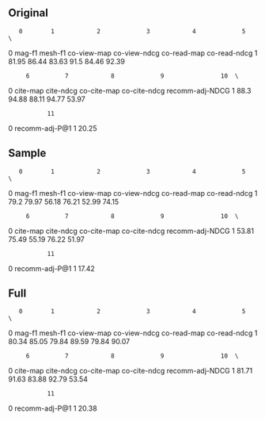 ## Original
       0        1            2             3            4             5   \
0  mag-f1  mesh-f1  co-view-map  co-view-ndcg  co-read-map  co-read-ndcg
1   81.95    86.44        83.63          91.5        84.46         92.39

         6          7            8             9                10  \
0  cite-map  cite-ndcg  co-cite-map  co-cite-ndcg  recomm-adj-NDCG
1      88.3      94.88        88.11         94.77            53.97

               11
0  recomm-adj-P@1
1           20.25

## Sample
       0        1            2             3            4             5   \
0  mag-f1  mesh-f1  co-view-map  co-view-ndcg  co-read-map  co-read-ndcg
1    79.2    79.97        56.18         76.21        52.99         74.15

         6          7            8             9                10  \
0  cite-map  cite-ndcg  co-cite-map  co-cite-ndcg  recomm-adj-NDCG
1     53.81      75.49        55.19         76.22            51.97

               11
0  recomm-adj-P@1
1           17.42

## Full
       0        1            2             3            4             5   \
0  mag-f1  mesh-f1  co-view-map  co-view-ndcg  co-read-map  co-read-ndcg
1   80.34    85.05        79.84         89.59        79.84         90.07

         6          7            8             9                10  \
0  cite-map  cite-ndcg  co-cite-map  co-cite-ndcg  recomm-adj-NDCG
1     81.71      91.63        83.88         92.79            53.54

               11
0  recomm-adj-P@1
1           20.38
